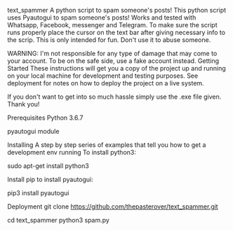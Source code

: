 text_spammer
A python script to spam someone's posts! This python script uses Pyautogui to spam someone's posts! Works and tested with Whatsapp, Facebook, messenger and Telegram. To make sure the script runs properly place the cursor on the text bar after giving necessary info to the scrip. This is only intended for fun. Don't use it to abuse someone.

WARNING: I'm not responsible for any type of damage that may come to your account. To be on the safe side, use a fake account instead.
Getting Started
These instructions will get you a copy of the project up and running on your local machine for development and testing purposes. See deployment for notes on how to deploy the project on a live system.

If you don't want to get into so much hassle simply use the .exe file given. Thank you!

Prerequisites
Python 3.6.7

pyautogui module

Installing
A step by step series of examples that tell you how to get a development env running To install python3:

sudo apt-get install python3

Install pip to install pyautogui:

pip3 install pyautogui

Deployment
git clone https://github.com/thepasterover/text_spammer.git

cd text_spammer python3 spam.py
